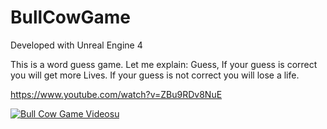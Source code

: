 # BullCowGame

Developed with Unreal Engine 4

This is a word guess game.
Let me explain:
Guess, If your guess is correct you will get  more Lives.
If your guess is not correct you will lose  a life.



https://www.youtube.com/watch?v=ZBu9RDv8NuE

[![Bull Cow Game Videosu](https://www.youtube.com/embed/ZBu9RDv8NuE)](https://www.youtube.com/embed/ZBu9RDv8NuE)
